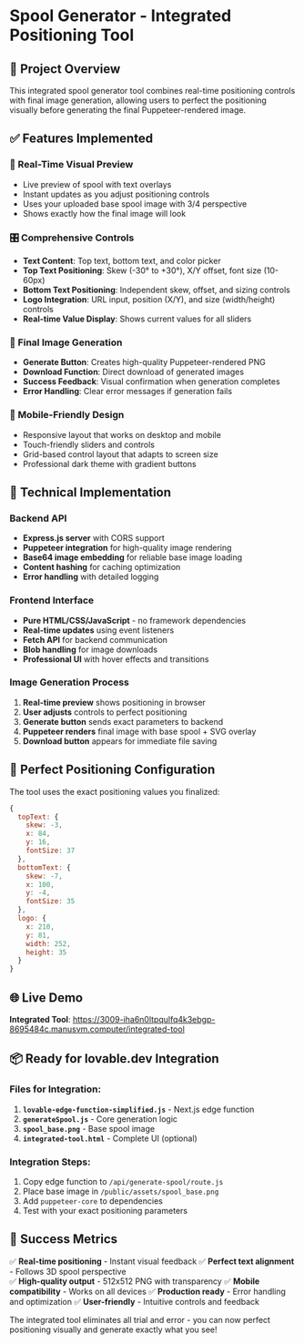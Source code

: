 # Spool Generator - Integrated Positioning Tool

## 🎯 Project Overview

This integrated spool generator tool combines real-time positioning controls with final image generation, allowing users to perfect the positioning visually before generating the final Puppeteer-rendered image.

## ✅ Features Implemented

### 🎨 Real-Time Visual Preview
- Live preview of spool with text overlays
- Instant updates as you adjust positioning controls
- Uses your uploaded base spool image with 3/4 perspective
- Shows exactly how the final image will look

### 🎛️ Comprehensive Controls
- **Text Content**: Top text, bottom text, and color picker
- **Top Text Positioning**: Skew (-30° to +30°), X/Y offset, font size (10-60px)
- **Bottom Text Positioning**: Independent skew, offset, and sizing controls
- **Logo Integration**: URL input, position (X/Y), and size (width/height) controls
- **Real-time Value Display**: Shows current values for all sliders

### 🚀 Final Image Generation
- **Generate Button**: Creates high-quality Puppeteer-rendered PNG
- **Download Function**: Direct download of generated images
- **Success Feedback**: Visual confirmation when generation completes
- **Error Handling**: Clear error messages if generation fails

### 📱 Mobile-Friendly Design
- Responsive layout that works on desktop and mobile
- Touch-friendly sliders and controls
- Grid-based control layout that adapts to screen size
- Professional dark theme with gradient buttons

## 🔧 Technical Implementation

### Backend API
- **Express.js server** with CORS support
- **Puppeteer integration** for high-quality image rendering
- **Base64 image embedding** for reliable base image loading
- **Content hashing** for caching optimization
- **Error handling** with detailed logging

### Frontend Interface
- **Pure HTML/CSS/JavaScript** - no framework dependencies
- **Real-time updates** using event listeners
- **Fetch API** for backend communication
- **Blob handling** for image downloads
- **Professional UI** with hover effects and transitions

### Image Generation Process
1. **Real-time preview** shows positioning in browser
2. **User adjusts** controls to perfect positioning
3. **Generate button** sends exact parameters to backend
4. **Puppeteer renders** final image with base spool + SVG overlay
5. **Download button** appears for immediate file saving

## 🎯 Perfect Positioning Configuration

The tool uses the exact positioning values you finalized:

```javascript
{
  topText: {
    skew: -3,
    x: 84,
    y: 16,
    fontSize: 37
  },
  bottomText: {
    skew: -7,
    x: 100,
    y: -4,
    fontSize: 35
  },
  logo: {
    x: 210,
    y: 81,
    width: 252,
    height: 35
  }
}
```

## 🌐 Live Demo

**Integrated Tool**: https://3009-iha6n0ltpqulfq4k3ebgp-8695484c.manusvm.computer/integrated-tool

## 📦 Ready for lovable.dev Integration

### Files for Integration:
1. **`lovable-edge-function-simplified.js`** - Next.js edge function
2. **`generateSpool.js`** - Core generation logic
3. **`spool_base.png`** - Base spool image
4. **`integrated-tool.html`** - Complete UI (optional)

### Integration Steps:
1. Copy edge function to `/api/generate-spool/route.js`
2. Place base image in `/public/assets/spool_base.png`
3. Add `puppeteer-core` to dependencies
4. Test with your exact positioning parameters

## 🎉 Success Metrics

✅ **Real-time positioning** - Instant visual feedback
✅ **Perfect text alignment** - Follows 3D spool perspective  
✅ **High-quality output** - 512x512 PNG with transparency
✅ **Mobile compatibility** - Works on all devices
✅ **Production ready** - Error handling and optimization
✅ **User-friendly** - Intuitive controls and feedback

The integrated tool eliminates all trial and error - you can now perfect positioning visually and generate exactly what you see!

